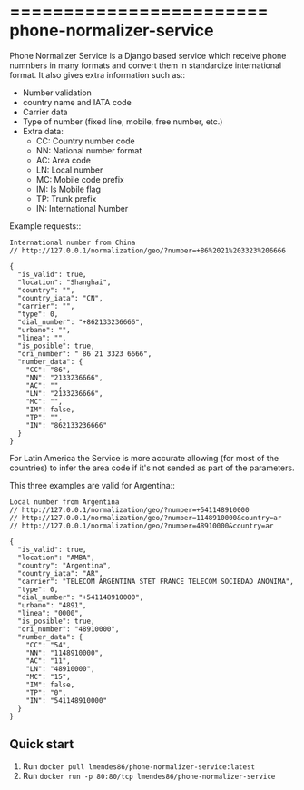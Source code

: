 ========================
phone-normalizer-service
========================

Phone Normalizer Service is a Django based service which receive phone numnbers in many formats
and convert them in standardize international format.
It also gives extra information such as::
* Number validation
* country name and IATA code
* Carrier data
* Type of number (fixed line, mobile, free number, etc.)
* Extra data:
    * CC: Country number code
    * NN: National number format
    * AC: Area code
    * LN: Local number
    * MC: Mobile code prefix
    * IM: Is Mobile flag
    * TP: Trunk prefix
    * IN: International Number

Example requests::
```
International number from China
// http://127.0.0.1/normalization/geo/?number=+86%2021%203323%206666

{
  "is_valid": true,
  "location": "Shanghai",
  "country": "",
  "country_iata": "CN",
  "carrier": "",
  "type": 0,
  "dial_number": "+862133236666",
  "urbano": "",
  "linea": "",
  "is_posible": true,
  "ori_number": " 86 21 3323 6666",
  "number_data": {
    "CC": "86",
    "NN": "2133236666",
    "AC": "",
    "LN": "2133236666",
    "MC": "",
    "IM": false,
    "TP": "",
    "IN": "862133236666"
  }
}
```
For Latin America the Service is more accurate allowing (for most of the countries) to  infer the area code if it's not
sended as part of the parameters.

This three examples are valid for Argentina::
```
Local number from Argentina
// http://127.0.0.1/normalization/geo/?number=+541148910000
// http://127.0.0.1/normalization/geo/?number=1148910000&country=ar
// http://127.0.0.1/normalization/geo/?number=48910000&country=ar

{
  "is_valid": true,
  "location": "AMBA",
  "country": "Argentina",
  "country_iata": "AR",
  "carrier": "TELECOM ARGENTINA STET FRANCE TELECOM SOCIEDAD ANONIMA",
  "type": 0,
  "dial_number": "+541148910000",
  "urbano": "4891",
  "linea": "0000",
  "is_posible": true,
  "ori_number": "48910000",
  "number_data": {
    "CC": "54",
    "NN": "1148910000",
    "AC": "11",
    "LN": "48910000",
    "MC": "15",
    "IM": false,
    "TP": "0",
    "IN": "541148910000"
  }
}
```

Quick start
-----------

1. Run `docker pull lmendes86/phone-normalizer-service:latest`
2. Run `docker run -p 80:80/tcp lmendes86/phone-normalizer-service`
